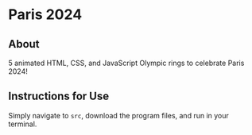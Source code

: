 # Paris 2024

## About 

5 animated HTML, CSS, and JavaScript Olympic rings to celebrate Paris 2024!

## Instructions for Use

Simply navigate to `src`, download the program files, and run in your terminal.
